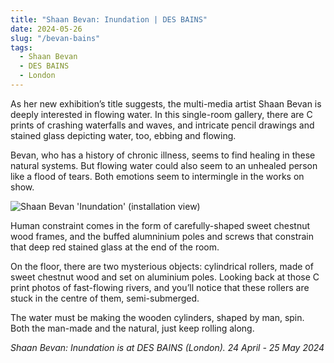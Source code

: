 ```yaml
---
title: "Shaan Bevan: Inundation | DES BAINS"
date: 2024-05-26
slug: "/bevan-bains"
tags:
  - Shaan Bevan
  - DES BAINS
  - London
---
```


As her new exhibition’s title suggests, the multi-media artist Shaan Bevan is deeply interested in flowing water. In this single-room gallery, there are C prints of crashing waterfalls and waves, and intricate pencil drawings and stained glass depicting water, too, ebbing and flowing.

Bevan, who has a history of chronic illness, seems to find healing in these natural systems. But flowing water could also seem to an unhealed person like a flood of tears. Both emotions seem to intermingle in the works on show.

![Shaan Bevan 'Inundation' (installation view)](/bevan-bains-1.jpg)

Human constraint comes in the form of carefully-shaped sweet chestnut wood frames, and the buffed alumninium poles and screws that constrain that deep red stained glass at the end of the room.

On the floor, there are two mysterious objects: cylindrical rollers, made of sweet chestnut wood and set on aluminium poles. Looking back at those C print photos of fast-flowing rivers, and you’ll notice that these rollers are stuck in the centre of them, semi-submerged.

The water must be making the wooden cylinders, shaped by man, spin. Both the man-made and the natural, just keep rolling along.

_Shaan Bevan: Inundation is at DES BAINS (London). 24 April - 25 May 2024_
